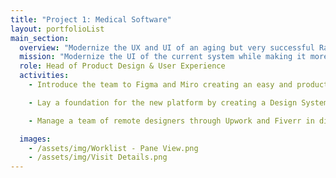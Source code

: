 ```yaml
---
title: "Project 1: Medical Software"
layout: portfolioList
main_section:
  overview: "Modernize the UX and UI of an aging but very successful Radiology Information System (RIS) used for scheduling appointments and managing patients, referring doctors and all other components needed to create an intuitive and productive work flow for staff and management of clinics."
  mission: "Modernize the UI of the current system while making it more intuitive and requiring less staff training. Switch to Angular front-end as Microsoft Silverlight is being discontinued"
  role: Head of Product Design & User Experience
  activities:
    - Introduce the team to Figma and Miro creating an easy and productive collaboration environment, which proved extremely helpful for the team even before beginning of COVID-19, and especially during this period.

    - Lay a foundation for the new platform by creating a Design System which brought consistency to UI/UX and tremendously accelerated development time of components and screens.  Oversee design of screens and components.

    - Manage a team of remote designers through Upwork and Fiverr in different time zones, encouraging innovation while maintaining consistent and familiar UX and UI for our users.

  images:
    - /assets/img/Worklist - Pane View.png
    - /assets/img/Visit Details.png
---
```

